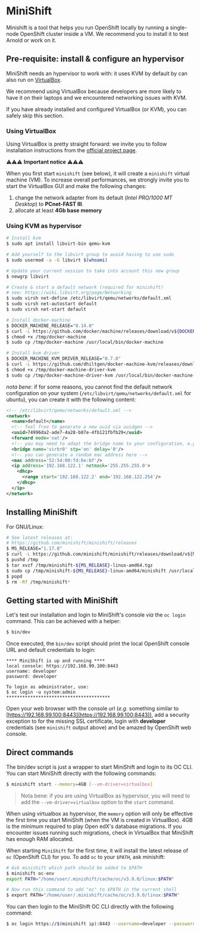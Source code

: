 # MiniShift

Minishift is a tool that helps you run OpenShift locally by running a
single-node OpenShift cluster inside a VM. We recommend you to install it to
test Arnold or work on it.


## Pre-requisite: install & configure an hypervisor

MiniShift needs an hypervisor to work with: it uses KVM by default by can also run on
[VirtualBox](https://www.virtualbox.org/wiki/Downloads). 

We recommend using VirtualBox because developers are more likely to have it on their
laptops and we encountered networking issues with KVM.

If you have already installed and configured VirtualBox (or KVM), you can safely skip
this section.


### Using VirtualBox

Using VirtualBox is pretty straight forward: we invite you to follow
installation instructions from the [official project
page](https://www.virtualbox.org/).

️⚠️️⚠️️️⚠️️ **Important notice** ⚠️️⚠️️⚠️️

When you first start `minishift` (see below), it will create a `minishift`
virtual machine (VM). To increase overall performances, we strongly invite you
to start the VirtualBox GUI and make the following changes:

1.  change the network adapter from its default (_Intel PRO/1000 MT Desktop_) to
    **PCnet-FAST III**.
2.  allocate at least **4Gb base memory**


### Using KVM as hypervisor

```bash
# Install kvm
$ sudo apt install libvirt-bin qemu-kvm

# Add yourself to the libvirt group to avoid having to use sudo
$ sudo usermod -a -G libvirt $(whoami)

# Update your current session to take into account this new group
$ newgrp libvirt

# Create & start a default network (required for minishift)
# see: https://wiki.libvirt.org/page/Networking
$ sudo virsh net-define /etc/libvirt/qemu/networks/default.xml
$ sudo virsh net-autostart default
$ sudo virsh net-start default

# Install docker-machine
$ DOCKER_MACHINE_RELEASE="0.14.0"
$ curl -L https://github.com/docker/machine/releases/download/v${DOCKER_MACHINE_RELEASE}/docker-machine-`uname -s`-`uname -m` -o /tmp/docker-machine
$ chmod +x /tmp/docker-machine
$ sudo cp /tmp/docker-machine /usr/local/bin/docker-machine

# Install kvm driver
$ DOCKER_MACHINE_KVM_DRIVER_RELEASE="0.7.0"
$ curl -L https://github.com/dhiltgen/docker-machine-kvm/releases/download/v${DOCKER_MACHINE_KVM_DRIVER_RELEASE}/docker-machine-driver-kvm -o /tmp/docker-machine-driver-kvm
$ chmod +x /tmp/docker-machine-driver-kvm
$ sudo cp /tmp/docker-machine-driver-kvm /usr/local/bin/docker-machine-driver-kvm
```

_nota bene_: if for some reasons, you cannot find the default network
configuration on your system (`/etc/libvirt/qemu/networks/default.xml` for
ubuntu), you can create it with the following content:

```xml
<!-- /etc/libvirt/qemu/networks/default.xml -->
<network>
  <name>default</name>
  <!-- feel free to generate a new uuid via uuidgen -->
  <uuid>74996da2-ade7-4a28-b87e-4fb121fbfb29</uuid>
  <forward mode='nat'/>
  <!-- you may need to adapt the bridge name to your configuration, e.g. virbr1 -->
  <bridge name='virbr0' stp='on' delay='0'/>
  <!-- you can generate a random mac address here -->
  <mac address='52:54:00:fd:6e:bf'/>
  <ip address='192.168.122.1' netmask='255.255.255.0'>
    <dhcp>
      <range start='192.168.122.2' end='192.168.122.254'/>
    </dhcp>
  </ip>
</network>
```


## Installing MiniShift

For GNU/Linux:

```bash
# See latest releases at:
# https://github.com/minishift/minishift/releases
$ MS_RELEASE="1.17.0"
$ curl -L https://github.com/minishift/minishift/releases/download/v${MS_RELEASE}/minishift-${MS_RELEASE}-linux-amd64.tgz -o /tmp/minishift-${MS_RELEASE}-linux-amd64.tgz
$ pushd /tmp
$ tar xvzf /tmp/minishift-${MS_RELEASE}-linux-amd64.tgz
$ sudo cp /tmp/minishift-${MS_RELEASE}-linux-amd64/minishift /usr/local/bin/minishift
$ popd
$ rm -Rf /tmp/minishift*
```

## Getting started with MiniShift

Let's test our installation and login to MiniShift's console _via_ the `oc login` command.
This can be achieved with a helper:

```bash
$ bin/dev
```

Once executed, the `bin/dev` script should print the local OpenShift console URL
and default credentials to login:

```
**** MiniShift is up and running ****
local console: https://192.168.99.100:8443
username: developer
password: developer

To login as administrator, use:
$ oc login -u system:admin
***************************************
```

Open your web browser with the console url (_e.g._ something similar to
[https://192.168.99.100:8443](https://192.168.99.100:8443)), add a security
exception to for the missing SSL certificate, login with **developer**
credentials (see `minishift` output above) and be amazed by OpenShift web
console.


## Direct commands

The bin/dev script is just a wrapper to start MiniShift and login to its OC CLI. You can start
MiniShift directly with the following commands:

```bash
$ minishift start --memory=4GB [--vm-driver=virtualbox]
```

> Nota bene: if you are using VirtualBox as hypervisor, you will need to add the
> `--vm-driver=virtualbox` option to the `start` command.

When using virtualbox as hypervisor, the `memory` option will only be effective the first time you
start MiniShift (when the VM is created in VirtualBox). 4GB is the minimum required to play
Open edX's database migrations. If you encounter issues running such migrations, check in
VirtualBox that MiniShift has enough RAM allocated.


When starting `MiniShift` for the first time, it will install the latest release
of `oc` (OpenShift CLI) for you. To add `oc` to your `$PATH`, ask minishift:

```bash
# Ask minishift which path should be added to $PATH
$ minishift oc-env
export PATH="/home/user/.minishift/cache/oc/v3.9.0/linux:$PATH"

# Now run this command to add "oc" to $PATH in the current shell
$ export PATH="/home/user/.minishift/cache/oc/v3.9.0/linux:$PATH"
```

You can then login to the MiniShift OC CLI directly with the following command:

```bash
$ oc login https://$(minishift ip):8443 --username=developer --password=developer
```
